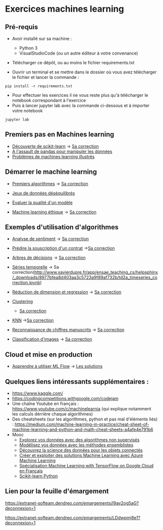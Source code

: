 # Exercices machines learning


## Pré-requis

- Avoir installé sur sa machine :
    - Python 3 
    - VisualStudioCode (ou un autre éditeur à votre convenance)

- Télécharger ce dépôt, ou au moins le fichier requirements.txt
- Ouvrir un terminal et se mettre dans le dossier où vous avez télécharger le fichier et lancer la commande :
```
pip install -r requirements.txt
```
- Pour effectuer les exercices il ne vous reste plus qu'à télécharger le notebook correspondant à l'exercice
- Puis à lancer jupyter lab avec la commande ci-dessous et à importer votre notebook
```
jupyter lab
```

## Premiers pas en Machines learning

- [Découverte de scikit-learn](http://www.xavierdupre.fr/app/ensae_teaching_cs/helpsphinx/_downloads/2636c9c318f7b50c980860837e8878e0/ml_scikit_learn_simple.ipynb) 
    -> [Sa correction](http://www.xavierdupre.fr/app/ensae_teaching_cs/helpsphinx/_downloads/3e8e881302f6677f968c2ae459b0ad4a/ml_scikit_learn_simple_correction.ipynb)
- [A l'assault de pandas pour manipuler les données](http://www.xavierdupre.fr/app/ensae_teaching_cs/helpsphinx/_downloads/1ed5e99eedfc9be5f369a2969a930219/2020_pandas.ipynb)
- [Problèmes de machines learning illustrés](http://www.xavierdupre.fr/app/ensae_teaching_cs/helpsphinx/_downloads/daf61e02b8f0673e93000c19ce436926/ml_c_machine_learning_problems.ipynb)


## Démarrer le machine learning
- [Premiers algorithmes](http://www.xavierdupre.fr/app/ensae_teaching_cs/helpsphinx/_downloads/a7095a923407b2df0d77b2e5d2802827/td2a_enonce_cl_reg_anomaly.ipynb)
    -> [Sa correction](http://www.xavierdupre.fr/app/ensae_teaching_cs/helpsphinx/_downloads/f1325c48329adf3c15e3cc20ca296e2b/td2a_correction_cl_reg_anomaly.ipynb)

- [Jeux de données déséquilibrés](http://www.xavierdupre.fr/app/ensae_teaching_cs/helpsphinx/_downloads/c62f8f73c1799f7ed04f5f6e92d29db9/ml_b_imbalanced.ipynb)

- [Evaluer la qualité d'un modèle](https://downgit.github.io/#/home?url=https://github.com/linogaliana/python-datascientist/blob/master/notebooks/course/modelisation/1_modelevaluation.ipynb)

- [Machine learning éthique](http://www.xavierdupre.fr/app/ensae_teaching_cs/helpsphinx/_downloads/61e0331d75d5af8d61b89fa161519e2d/td2a_cenonce_session_4A.ipynb)
    -> [Sa correction](http://www.xavierdupre.fr/app/ensae_teaching_cs/helpsphinx/_downloads/ec1fdcc6500f48a5aab630e84e536550/td2a_ethics.ipynb)



## Exemples d'utilisation d'algorithmes

- [Analyse de sentiment](http://www.xavierdupre.fr/app/ensae_teaching_cs/helpsphinx/_downloads/26e1826b9f65a9c254a6820c123caf85/td2a_sentiment_analysis.ipynb)
    -> [Sa correction](http://www.xavierdupre.fr/app/ensae_teaching_cs/helpsphinx/_downloads/807670380689eaf7cbe9a9fa9307c9f1/td2a_sentiment_analysis_correction.ipynb)


- [Prédire la souscription d'un contrat](http://www.xavierdupre.fr/app/ensae_teaching_cs/helpsphinx/_downloads/61e0331d75d5af8d61b89fa161519e2d/td2a_cenonce_session_4A.ipynb)
    ->[Sa correction](http://www.xavierdupre.fr/app/ensae_teaching_cs/helpsphinx/_downloads/c9502ff3d05b301a93717415f64f9ac7/td2a_correction_session_4A.ipynb)

- [Arbres de décisions](http://www.xavierdupre.fr/app/ensae_teaching_cs/helpsphinx/_downloads/17ceb093e31fbf63e0a37c132d40208c/td2a_cenonce_session_3B.ipynb)
    -> [Sa correction](http://www.xavierdupre.fr/app/ensae_teaching_cs/helpsphinx/_downloads/06681bdd6ae4b1f6b3409f7ac82ae7d1/td2a_correction_session_3B.ipynb)

- [Séries temporelle](http://www.xavierdupre.fr/app/ensae_teaching_cs/helpsphinx/_downloads/0eefb5389f9d9f319bb87eaf2c223b20/td2a_timeseries.ipynb)
    -> Sa correction(http://www.xavierdupre.fr/app/ensae_teaching_cs/helpsphinx/_downloads/8977bfea8d403aa3c5723a9f89af732b/td2a_timeseries_correction.ipynb)

- [Réduction de dimension et regression](http://www.xavierdupre.fr/app/ensae_teaching_cs/helpsphinx/_downloads/3d20f5f2671b3c1e3f28c013cd4a9e2a/td2a_cenonce_session_3A.ipynb)
    -> [Sa correction](http://www.xavierdupre.fr/app/ensae_teaching_cs/helpsphinx/_downloads/56e29b3b52fa03dea07b2fb8aa7f95e3/td2a_correction_session_3A.ipynb)

- [Clustering](http://www.xavierdupre.fr/app/ensae_teaching_cs/helpsphinx/_downloads/cf11a5e6e1aa2a29f6317876eb95e038/td2a_clustering.ipynb)
    - [Sa correction](http://www.xavierdupre.fr/app/ensae_teaching_cs/helpsphinx/_downloads/57aa9a95aee5d54462df565dbbdb0150/td2a_clustering_correction.ipynb)

- [KNN](http://www.xavierdupre.fr/app/ensae_teaching_cs/helpsphinx/_downloads/10fc2dabb72af64b2d4861ad74b2cf15/knn_high_dimension.ipynb)
    ->[Sa correction](http://www.xavierdupre.fr/app/ensae_teaching_cs/helpsphinx/_downloads/6104ccf9f4b31c96f5d60ebe79dbfa49/knn_high_dimension_correction.ipynb)


- [Reconnaissance de chiffres manuscrits](https://github.com/meteofrance/formation-deep-learning/blob/master/formation/TP-02-Reconnaissance%20de%20chiffres%20manuscrits/ML_mnist.ipynb)
    -> [Sa correction](https://github.com/meteofrance/formation-deep-learning/blob/master/formation/TP-02-Reconnaissance%20de%20chiffres%20manuscrits/ML_mnist_correction.ipynb)

- [Classification d'images](https://github.com/meteofrance/formation-deep-learning/blob/master/formation/TP-04-Transfer%20Learning/TP_classification_images/Transfer%20learning.ipynb)
    -> [Sa correction](https://github.com/meteofrance/formation-deep-learning/blob/master/formation/TP-04-Transfer%20Learning/TP_classification_images/Correction%20Transfer%20learning.ipynb)

## Cloud et mise en production



- [Apprendre à utiliser ML Flow](https://github.com/meteofrance/formation-mlflow/blob/master/formation_MLFlow.ipynb)
    -> [Les solutions](https://github.com/meteofrance/formation-mlflow/tree/master/solutions)


## Quelques liens intéressants supplémentaires :

* https://www.kaggle.com/ 
* https://codingcompetitions.withgoogle.com/codejam 
* Une chaîne Youtube en français : https://www.youtube.com/c/machinelearnia (qui explique notamment les calculs dérrière chaque algorithmes)
* Des cheatsheets (sur les algorithmes, python et pas mal d'éléments liés) : https://medium.com/machine-learning-in-practice/cheat-sheet-of-machine-learning-and-python-and-math-cheat-sheets-a4afe4e791b6 
* Mooc
    * [Explorez vos données avec des algorithmes non supervisés](https://openclassrooms.com/fr/courses/4379436-explorez-vos-donnees-avec-des-algorithmes-non-supervises )
    * [Modélisez vos données avec les méthodes ensemblistes](https://openclassrooms.com/fr/courses/4470521-modelisez-vos-donnees-avec-les-methodes-ensemblistes)
    * [Découvrez la science des données pour les objets connectés](https://openclassrooms.com/fr/courses/5919236-decouvrez-la-science-des-donnees-pour-les-objets-connectes)
    * [Créer et exploiter des solutions Machine Learning avec Azure Machine Learning](https://docs.microsoft.com/fr-fr/learn/paths/build-ai-solutions-with-azure-ml-service/)
    * [Spécialisation Machine Learning with TensorFlow on Google Cloud en Français](https://www.coursera.org/specializations/machine-learning-tensorflow-gcp-fr#courses)
    * [Scikit-learn Python](https://inria.github.io/scikit-learn-mooc/) 
    
## Lien pour la feuille d'émargement

https://extranet-softeam.dendreo.com/emargements/l9av2og5aG?deconnexion=1

https://extranet-softeam.dendreo.com/emargements/LDdwpmj8e1?deconnexion=1
